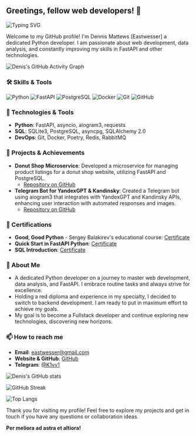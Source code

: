 ## Greetings, fellow web developers! 👋

![Typing SVG](https://readme-typing-svg.demolab.com?font=Fira+Code&size=24&pause=1000&color=FF8C00&width=435&lines=Greetings%2C+fellows!+👋;Welcome+to+my+GitHub+profile!)

Welcome to my GitHub profile! I'm Dennis Mattews [Eastwesser] a dedicated Python developer. I am passionate about web development, data analysis, and constantly improving my skills in FastAPI and other technologies.

![Denis's GitHub Activity Graph](https://github-readme-activity-graph.cyclic.app/graph?username=Eastwesser&bg_color=000000&color=FFFFFF&line=FF8C00&point=FFFFFF&area=true&hide_border=true)

### 🛠 Skills & Tools
![Python](https://img.shields.io/badge/-Python-000?&logo=Python)
![FastAPI](https://img.shields.io/badge/-FastAPI-000?&logo=FastAPI)
![PostgreSQL](https://img.shields.io/badge/-PostgreSQL-000?&logo=PostgreSQL)
![Docker](https://img.shields.io/badge/-Docker-000?&logo=Docker)
![Git](https://img.shields.io/badge/-Git-000?&logo=Git)
![GitHub](https://img.shields.io/badge/-GitHub-000?&logo=GitHub)

### 🔧 Technologies & Tools
- **Python**: FastAPI, asyncio, aiogram3, requests
- **SQL**: SQLite3, PostgreSQL, asyncpg, SQLAlchemy 2.0
- **DevOps**: Git, Docker, Poetry, Redis, RabbitMQ

### 🌟 Projects & Achievements
- **Donut Shop Microservice**: Developed a microservice for managing product listings for a donut shop website, utilizing FastAPI and PostgreSQL.
  - [Repository on GitHub](https://github.com/Eastwesser/DonServalApi)
- **Telegram Bot for YandexGPT & Kandinsky**: Created a Telegram bot using aiogram3 that integrates with YandexGPT and Kandinsky APIs, enhancing user interaction with automated responses and images.
  - [Repository on GitHub](https://github.com/Eastwesser/CloudMiu)

### 📜 Certifications
- **Good, Good Python** - Sergey Balakirev's educational course: [Certificate](https://stepik.org/cert/2165774)
- **Quick Start in FastAPI Python**: [Certificate](https://stepik.org/cert/2363817)
- **SQL Introduction**: [Certificate](https://stepik.org/cert/2336687)

### 💬 About Me
- A dedicated Python developer on a journey to master web development, data analysis, and FastAPI. I embrace routine tasks and always strive for excellence.
- Holding a red diploma and experience in my specialty, I decided to switch to backend development. I am ready to put in maximum effort to achieve my goals.
- My goal is to become a Fullstack developer and continue exploring new technologies, discovering new horizons.

### 📫 How to reach me
- **Email**: eastwesser@gmail.com
- **Website & GitHub**: [GitHub](https://github.com/Eastwesser)
- **Telegram**: [@K1vv1](https://t.me/K1vv1)

![Denis's GitHub stats](https://github-readme-stats.vercel.app/api?username=Eastwesser&show_icons=true&theme=radical)

![GitHub Streak](https://github-readme-streak-stats.herokuapp.com/?user=Eastwesser&theme=radical)

![Top Langs](https://github-readme-stats.vercel.app/api/top-langs/?username=Eastwesser&layout=compact&theme=radical)

Thank you for visiting my profile! Feel free to explore my projects and get in touch if you have any questions or collaboration ideas.

**Per meliora ad astra et altiora!**
